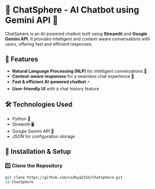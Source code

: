 # 🧠 ChatSphere - AI Chatbot using Gemini API 💬  

ChatSphere is an AI-powered chatbot built using **Streamlit** and **Google Gemini API**. It provides intelligent and context-aware conversations with users, offering fast and efficient responses.  

## 🚀 Features  
- **Natural Language Processing (NLP)** for intelligent conversations 🧠  
- **Context-aware responses** for a seamless chat experience 💬  
- **Fast & efficient AI-powered chatbot** ⚡  
- **User-friendly UI** with a chat history feature  

## 🛠️ Technologies Used  
- Python 🐍  
- Streamlit 🖥️  
- Google Gemini API 🤖  
- JSON for configuration storage  

## 📌 Installation & Setup  

### **1️⃣ Clone the Repository**  
```bash
git clone https://github.com/vidhya2324/ChatSphere.git
cd ChatSphere
